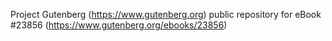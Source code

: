 Project Gutenberg (https://www.gutenberg.org) public repository for eBook #23856 (https://www.gutenberg.org/ebooks/23856)
